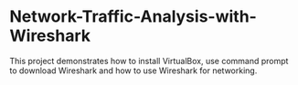 # Network-Traffic-Analysis-with-Wireshark
This project demonstrates how to install VirtualBox, use command prompt to download Wireshark and how to use Wireshark for networking.
